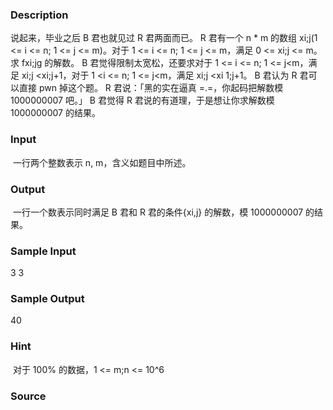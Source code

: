 
### Description
说起来，毕业之后 B 君也就见过 R 君两面而已。
R 君有一个 n * m 的数组 xi;j(1 <= i <= n; 1 <= j <= m)。对于 1 <= i <= n; 1 <= j <= m，满足
0 <= xi;j <= m。求 fxi;jg 的解数。
B 君觉得限制太宽松，还要求对于 1 <= i <= n; 1 <= j<m，满足 xi;j <xi;j+1，对于
1 <i <= n; 1 <= j<m，满足 xi;j <xi 1;j+1。
B 君认为 R 君可以直接 pwn 掉这个题。
R 君说：「黑的实在逼真 =.=，你起码把解数模 1000000007 吧。」
B 君觉得 R 君说的有道理，于是想让你求解数模 1000000007 的结果。
### Input
 一行两个整数表示 n, m，含义如题目中所述。
### Output
 一行一个数表示同时满足 B 君和 R 君的条件{xi,j} 的解数，模 1000000007 的结果。
### Sample Input
3 3
### Sample Output
40
### Hint
 对于 100% 的数据，1 <= m;n <= 10^6

### Source
